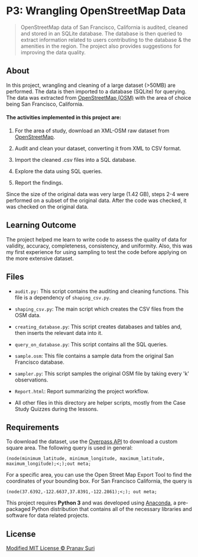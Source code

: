 # P3: Wrangling OpenStreetMap Data
> OpenStreetMap data of San Francisco, California is audited, cleaned and stored in an SQLite database. The database is then queried to extract information related to users contributing to the database & the amenities in the region. The project also provides suggestions for improving the data quality.

## About
In this project, wrangling and cleaning of a large dataset (>50MB) are performed. The data is then imported to a database (SQLite) for querying. The data was extracted from [OpenStreetMap (OSM)](https://www.openstreetmap.org) with the area of choice being San Francisco, California.

#### The activities implemented in this project are:
1. For the area of study, download an XML-OSM raw dataset from [OpenStreetMap](https://www.openstreetmap.org).

2. Audit and clean your dataset, converting it from XML to CSV format.

3. Import the cleaned .csv files into a SQL database.

4. Explore the data using SQL queries.

5. Report the findings.

Since the size of the original data was very large (1.42 GB), steps 2-4 were performed on a subset of the original data. After the code was checked, it was checked on the original data.

## Learning Outcome
The project helped me learn to write code to assess the quality of data for validity, accuracy, completeness, consistency, and uniformity. Also, this was my first experience for using sampling to test the code before applying on the more extensive dataset.

## Files
- `audit.py:` This script contains the auditing and cleaning functions. This file is a dependency of `shaping_csv.py`.

- `shaping_csv.py`: The main script which creates the CSV files from the OSM data.

- `creating_database.py`: This script creates databases and tables and, then inserts the relevant data into it.

- `query_on_database.py`: This script contains all the SQL queries.

- `sample.osm`: This file contains a sample data from the
original San Francisco database.

- `sampler.py`: This script samples the original OSM file by taking every 'k' observations.

- `Report.html`: Report summarizing the project workflow.

- All other files in this directory are helper scripts, mostly from the Case Study Quizzes during the lessons.

## Requirements
To download the dataset, use the [Overpass API](http://overpass-api.de/query_form.html) to download a custom square area. The following query is used in general:

`(node(minimum_latitude, minimum_longitude, maximum_latitude, maximum_longitude);<;);out meta;`

For a specific area, you can use the Open Street Map Export Tool to find the coordinates of your bounding box. For San Francisco California, the query is

`(node(37.6392,-122.6637,37.8391,-122.2861);<;); out meta;`

This project requires **Python 3** and was developed using [Anaconda](https://www.continuum.io/downloads), a pre-packaged Python distribution that contains all of the necessary libraries and software for data related projects.

## License
[Modified MIT License © Pranav Suri](/License.txt)
